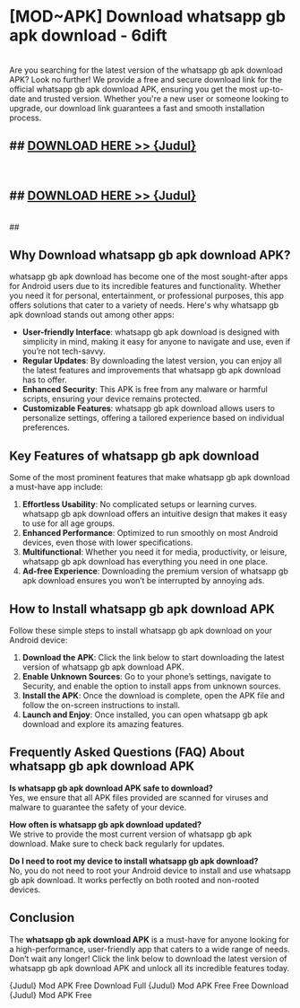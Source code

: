 # [MOD~APK] Download whatsapp gb apk download - 6dift <br>
<br>
Are you searching for the latest version of the whatsapp gb apk download APK? Look no further! We provide a free and secure download link for the official whatsapp gb apk download APK, ensuring you get the most up-to-date and trusted version. Whether you're a new user or someone looking to upgrade, our download link guarantees a fast and smooth installation process.


## ##  [DOWNLOAD HERE >> {Judul}](https://geoflix.me/watch.php?title=whatsapp_gb_apk_download&ref=git)
  <br>

##  ## [DOWNLOAD HERE >> {Judul}](https://geoflix.me/watch.php?title=whatsapp_gb_apk_download&ref=git)
  <br>
  ##



## Why Download whatsapp gb apk download APK?

whatsapp gb apk download has become one of the most sought-after apps for Android users due to its incredible features and functionality. Whether you need it for personal, entertainment, or professional purposes, this app offers solutions that cater to a variety of needs. Here's why whatsapp gb apk download stands out among other apps:

- **User-friendly Interface**: whatsapp gb apk download is designed with simplicity in mind, making it easy for anyone to navigate and use, even if you’re not tech-savvy.
- **Regular Updates**: By downloading the latest version, you can enjoy all the latest features and improvements that whatsapp gb apk download has to offer.
- **Enhanced Security**: This APK is free from any malware or harmful scripts, ensuring your device remains protected.
- **Customizable Features**: whatsapp gb apk download allows users to personalize settings, offering a tailored experience based on individual preferences.

## Key Features of whatsapp gb apk download

Some of the most prominent features that make whatsapp gb apk download a must-have app include:

1. **Effortless Usability**: No complicated setups or learning curves. whatsapp gb apk download offers an intuitive design that makes it easy to use for all age groups.
2. **Enhanced Performance**: Optimized to run smoothly on most Android devices, even those with lower specifications.
3. **Multifunctional**: Whether you need it for media, productivity, or leisure, whatsapp gb apk download has everything you need in one place.
4. **Ad-free Experience**: Downloading the premium version of whatsapp gb apk download ensures you won’t be interrupted by annoying ads.

## How to Install whatsapp gb apk download APK

Follow these simple steps to install whatsapp gb apk download on your Android device:

1. **Download the APK**: Click the link below to start downloading the latest version of whatsapp gb apk download APK.
2. **Enable Unknown Sources**: Go to your phone’s settings, navigate to Security, and enable the option to install apps from unknown sources.
3. **Install the APK**: Once the download is complete, open the APK file and follow the on-screen instructions to install.
4. **Launch and Enjoy**: Once installed, you can open whatsapp gb apk download and explore its amazing features.

## Frequently Asked Questions (FAQ) About whatsapp gb apk download APK

**Is whatsapp gb apk download APK safe to download?**  
Yes, we ensure that all APK files provided are scanned for viruses and malware to guarantee the safety of your device.

**How often is whatsapp gb apk download updated?**  
We strive to provide the most current version of whatsapp gb apk download. Make sure to check back regularly for updates.

**Do I need to root my device to install whatsapp gb apk download?**  
No, you do not need to root your Android device to install and use whatsapp gb apk download. It works perfectly on both rooted and non-rooted devices.

## Conclusion

The **whatsapp gb apk download APK** is a must-have for anyone looking for a high-performance, user-friendly app that caters to a wide range of needs. Don’t wait any longer! Click the link below to download the latest version of whatsapp gb apk download APK and unlock all its incredible features today.

{Judul} Mod APK Free
Download Full {Judul} Mod APK Free
Free Download {Judul} Mod APK Free

